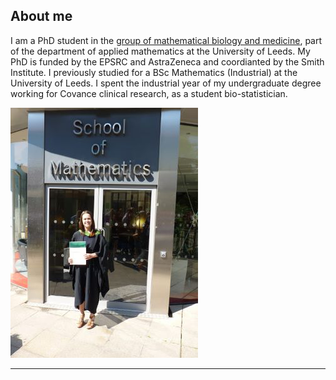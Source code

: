 ## About me

I am a PhD student in the [group of mathematical biology and medicine](http://www1.maths.leeds.ac.uk/school/research/mathbiomed/), part of the department of applied mathematics at the University of Leeds. My PhD is funded by the EPSRC and AstraZeneca and coordianted by the Smith Institute. I previously studied for a BSc Mathematics (Industrial) at the University of Leeds. I spent the industrial year of my undergraduate degree working for Covance clinical research, as a student bio-statistician.

<img src="images/Graduation2.png?raw=true"/>

---

